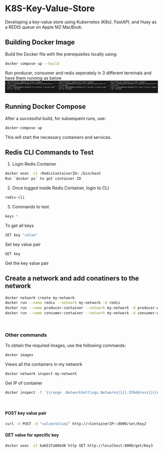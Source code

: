 # K8S-Key-Value-Store

Developing a key-value store using Kubernetes (K8s), FastAPI, and Huey as a REDIS queue on Apple M2 MacBook.

## Building Docker Image

Build the Docker file with the prerequisites locally using:

```bash
docker compose up --build
```
Run producer, consumer and redis seperately in 3 different terminals and have them running as below
![Alt text](images/docker-compose.png)


## Running Docker Compose

After a successful build, for subsequent runs, use:

```bash
docker-compose up
```

This will start the necessary containers and services.


## Redis CLI Commands to Test
1. Login Redis Container

```bash
docker exec -it <RedisContainerID> /bin/bash
Run `docker ps` to get container ID
```

2. Once logged inside Redis Container, login to CLI
```bash
redis-cli
```

3. Commands to test
```bash
keys *
```
To get all keys

```bash
SET key "value"
```
Set key value pair

```bash
GET key
```
Get the key value pair

## Create a network and add conatiners to the network

```bash
docker network create my-network
docker run --name redis --network my-network -d redis
docker run --name producer-container --network my-network -d producer-web
docker run --name consumer-container --network my-network -d consumer-web
```
</br>

### Other commands
To obtain the required images, use the following commands:

```bash
docker images
```

Views all the containers in my network
```bash
docker network inspect my-network
```

Get IP of container
```bash
docker inspect -f '{{range .NetworkSettings.Networks}}{{.IPAddress}}{{end}}' <ContainerID>
```
</br>

#### POST key value pair
```bash
curl -X POST -d "value=Value2" http://<ContainerIP>:8000/set/Key2
```

#### GET value for specific key
```bash
docker exec -it ba653fa08bd8 http GET http://localhost:8000/get/Key3
```